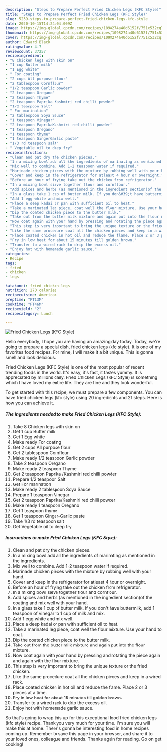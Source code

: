 ```yaml
---
description: "Steps to Prepare Perfect Fried Chicken Legs (KFC Style)"
title: "Steps to Prepare Perfect Fried Chicken Legs (KFC Style)"
slug: 5239-steps-to-prepare-perfect-fried-chicken-legs-kfc-style
date: 2020-10-15T14:24:04.009Z
image: https://img-global.cpcdn.com/recipes/1098274a40d6152f/751x532cq70/fried-chicken-legs-kfc-style-recipe-main-photo.jpg
thumbnail: https://img-global.cpcdn.com/recipes/1098274a40d6152f/751x532cq70/fried-chicken-legs-kfc-style-recipe-main-photo.jpg
cover: https://img-global.cpcdn.com/recipes/1098274a40d6152f/751x532cq70/fried-chicken-legs-kfc-style-recipe-main-photo.jpg
author: Edward Black
ratingvalue: 4.7
reviewcount: 37257
recipeingredient:
- "8 Chicken legs with skin on"
- "1 cup Butter milk"
- "1 Egg white"
- " For coating"
- "2 cups All purpose flour"
- "2 tablespoon Cornflour"
- "1/2 teaspoon Garlic powder"
- "2 teaspoon Oregano"
- "2 teaspoon Thyme"
- "2 teaspoon Paprika Kashmiri red chilli powder"
- "1/2 teaspoon Salt"
- " For marination"
- "2 tablespoon Soya Sauce"
- "1 teaspoon Vinegar"
- "2 teaspoon PaprikaKashmiri red chilli powder"
- "1 teaspoon Oregano"
- "1 teaspoon thyme"
- "1 teaspoon GingerGarlic paste"
- "1/3 rd teaspoon salt"
- " Vegetable oil to deep fry"
recipeinstructions:
- "Clean and pat dry the chicken pieces."
- "In a mixing bowl add all the ingredients of marinating as mentioned in the ingredients."
- "Mix well to combine. Add 1-2 teaspoon water if required."
- "Marinade chicken pieces with the mixture by rubbing well with your hand."
- "Cover and keep in the refrigerator for atleast 4 hour or overnight."
- "Before an hour of frying take out the chicken from refrigerator."
- "In a mixing bowl sieve together flour and cornflour."
- "Add spices and herbs (as mentioned in the ingredient section)of the coating and mix well with your hand."
- "In a glass take 1 cup of butter milk. If you don&#39;t have buttermilk, add 1 teaspoon of vinegar to 1 cup of milk and mix."
- "Add 1 egg white and mix well."
- "Place a deep kadai or pan with sufficient oil to heat."
- "Take a marinated leg piece, coat well the flour mixture. Use your hand to coat."
- "Dip the coated chicken piece to the butter milk."
- "Take out from the butter milk mixture and again put into the flour mixture."
- "Now coat again with your hand by pressing and rotating the piece again and again with the flour mixture."
- "This step is very important to bring the unique texture or the fried chicken."
- "Like the same procedure coat all the chicken pieces and keep in a wired rack."
- "Place coated chicken in hot oil and reduce the flame. Place 2 or 3 pieces at a time."
- "Fry in low heat for about 15 minutes till golden brown."
- "Transfer to a wired rack to drip the excess oil."
- "Enjoy hot with homemade garlic sauce."
categories:
- Recipe
tags:
- fried
- chicken
- legs

katakunci: fried chicken legs 
nutrition: 270 calories
recipecuisine: American
preptime: "PT13M"
cooktime: "PT46M"
recipeyield: "2"
recipecategory: Lunch

---
```



![Fried Chicken Legs (KFC Style)](https://img-global.cpcdn.com/recipes/1098274a40d6152f/751x532cq70/fried-chicken-legs-kfc-style-recipe-main-photo.jpg)

Hello everybody, I hope you are having an amazing day today. Today, we're going to prepare a special dish, fried chicken legs (kfc style). It is one of my favorites food recipes. For mine, I will make it a bit unique. This is gonna smell and look delicious.

Fried Chicken Legs (KFC Style) is one of the most popular of recent trending foods in the world. It's easy, it's fast, it tastes yummy. It is appreciated by millions daily. Fried Chicken Legs (KFC Style) is something which I have loved my entire life. They are fine and they look wonderful.




To get started with this recipe, we must prepare a few components. You can have fried chicken legs (kfc style) using 20 ingredients and 21 steps. Here is how you can achieve it.

<!--inarticleads1-->

##### The ingredients needed to make Fried Chicken Legs (KFC Style):

1. Take 8 Chicken legs with skin on
1. Get 1 cup Butter milk
1. Get 1 Egg white
1. Make ready  For coating
1. Get 2 cups All purpose flour
1. Get 2 tablespoon Cornflour
1. Make ready 1/2 teaspoon Garlic powder
1. Take 2 teaspoon Oregano
1. Make ready 2 teaspoon Thyme
1. Get 2 teaspoon Paprika /Kashmiri red chilli powder
1. Prepare 1/2 teaspoon Salt
1. Get  For marination
1. Make ready 2 tablespoon Soya Sauce
1. Prepare 1 teaspoon Vinegar
1. Get 2 teaspoon Paprika/Kashmiri red chilli powder
1. Make ready 1 teaspoon Oregano
1. Get 1 teaspoon thyme
1. Get 1 teaspoon Ginger-Garlic paste
1. Take 1/3 rd teaspoon salt
1. Get  Vegetable oil to deep fry




<!--inarticleads2-->

##### Instructions to make Fried Chicken Legs (KFC Style):

1. Clean and pat dry the chicken pieces.
1. In a mixing bowl add all the ingredients of marinating as mentioned in the ingredients.
1. Mix well to combine. Add 1-2 teaspoon water if required.
1. Marinade chicken pieces with the mixture by rubbing well with your hand.
1. Cover and keep in the refrigerator for atleast 4 hour or overnight.
1. Before an hour of frying take out the chicken from refrigerator.
1. In a mixing bowl sieve together flour and cornflour.
1. Add spices and herbs (as mentioned in the ingredient section)of the coating and mix well with your hand.
1. In a glass take 1 cup of butter milk. If you don&#39;t have buttermilk, add 1 teaspoon of vinegar to 1 cup of milk and mix.
1. Add 1 egg white and mix well.
1. Place a deep kadai or pan with sufficient oil to heat.
1. Take a marinated leg piece, coat well the flour mixture. Use your hand to coat.
1. Dip the coated chicken piece to the butter milk.
1. Take out from the butter milk mixture and again put into the flour mixture.
1. Now coat again with your hand by pressing and rotating the piece again and again with the flour mixture.
1. This step is very important to bring the unique texture or the fried chicken.
1. Like the same procedure coat all the chicken pieces and keep in a wired rack.
1. Place coated chicken in hot oil and reduce the flame. Place 2 or 3 pieces at a time.
1. Fry in low heat for about 15 minutes till golden brown.
1. Transfer to a wired rack to drip the excess oil.
1. Enjoy hot with homemade garlic sauce.




So that's going to wrap this up for this exceptional food fried chicken legs (kfc style) recipe. Thank you very much for your time. I'm sure you will make this at home. There's gonna be interesting food in home recipes coming up. Remember to save this page in your browser, and share it to your loved ones, colleague and friends. Thanks again for reading. Go on get cooking!
